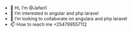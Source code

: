 - 👋 Hi, I’m @Jafan1
- 👀 I’m interested in angular and php laravel
- 💞️ I’m looking to collaborate on angulara and php laravel
- 📫 How to reach me +254799557112


<!---
Jafan1/Jafan1 is a ✨ special ✨ repository because its `README.md` (this file) appears on your GitHub profile.
You can click the Preview link to take a look at your changes.
--->
